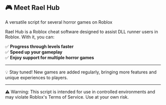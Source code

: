 ## 🎮 Meet Rael Hub

A versatile script for several horror games on Roblox

Rael Hub is a Roblox cheat software designed to assist DLL runner users in Roblox. With it, you can:

✅ **Progress through levels faster**<br>
✅ **Speed up your gameplay**<br>
✅ **Enjoy support for multiple horror games**<br>


---

💡 Stay tuned! New games are added regularly, bringing more features and unique experiences to players.


---

⚠️ Warning: This script is intended for use in controlled environments and may violate Roblox's Terms of Service. Use at your own risk.
